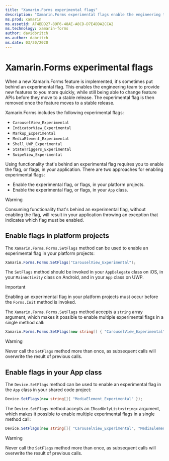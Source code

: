 ```yaml
---
title: "Xamarin.Forms experimental flags"
description: "Xamarin.Forms experimental flags enable the engineering team to ship new features to users more quickly, while still being able to change feature APIs before they move to a stable release."
ms.prod: xamarin
ms.assetid: AF4BDD27-89F6-48AE-A8CD-D7E4DDA2CCA2
ms.technology: xamarin-forms
author: davidbritch
ms.author: dabritch
ms.date: 03/20/2020
---
```


# Xamarin.Forms experimental flags

When a new Xamarin.Forms feature is implemented, it's sometimes put behind an experimental flag. This enables the engineering team to provide new features to you more quickly, while still being able to change feature APIs before they move to a stable release. The experimental flag is then removed once the feature moves to a stable release.

Xamarin.Forms includes the following experimental flags:

- `CarouselView_Experimental`
- `IndicatorView_Experimental`
- `Markup_Experimental`
- `MediaElement_Experimental`
- `Shell_UWP_Experimental`
- `StateTriggers_Experimental`
- `SwipeView_Experimental`

Using functionality that's behind an experimental flag requires you to enable the flag, or flags, in your application. There are two approaches for enabling experimental flags:

- Enable the experimental flag, or flags, in your platform projects.
- Enable the experimental flag, or flags, in your `App` class.

> [!WARNING]
> Consuming functionality that's behind an experimental flag, without enabling the flag, will result in your application throwing an exception that indicates which flag must be enabled.

## Enable flags in platform projects

The `Xamarin.Forms.Forms.SetFlags` method can be used to enable an experimental flag in your platform projects:

```csharp
Xamarin.Forms.Forms.SetFlags("CarouselView_Experimental");
```

The `SetFlags` method should be invoked in your `AppDelegate` class on iOS, in your `MainActivity` class on Android, and in your `App` class on UWP.

> [!IMPORTANT]
> Enabling an experimental flag in your platform projects must occur before the `Forms.Init` method is invoked.

The `Xamarin.Forms.Forms.SetFlags` method accepts a `string` array argument, which makes it possible to enable multiple experimental flags in a single method call:

```csharp
Xamarin.Forms.Forms.SetFlags(new string[] { "CarouselView_Experimental", "IndicatorView_Experimental", "SwipeView_Experimental" });
```

> [!WARNING]
> Never call the `SetFlags` method more than once, as subsequent calls will overwrite the result of previous calls.

## Enable flags in your App class

The `Device.SetFlags` method can be used to enable an experimental flag in the `App` class in your shared code project:

```csharp
Device.SetFlags(new string[]{ "MediaElement_Experimental" });
```

The `Device.SetFlags` method accepts an `IReadOnlyList<string>` argument, which makes it possible to enable multiple experimental flags in a single method call:

```csharp
Device.SetFlags(new string[]{ "CarouselView_Experimental", "MediaElement_Experimental", "SwipeView_Experimental" });
```

> [!WARNING]
> Never call the `SetFlags` method more than once, as subsequent calls will overwrite the result of previous calls.
